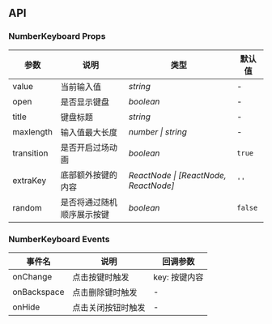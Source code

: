 ## API

### NumberKeyboard Props

| 参数 | 说明 | 类型 | 默认值 |
| --- | --- | --- | --- |
| value | 当前输入值 | _string_ | - |
| open | 是否显示键盘 | _boolean_ | - |
| title | 键盘标题 | _string_ | - |
| maxlength | 输入值最大长度 | _number \| string_ | - |
| transition | 是否开启过场动画 | _boolean_ | `true` |
| extraKey | 底部额外按键的内容 | _ReactNode \| [ReactNode, ReactNode]_ | `''` |
| random | 是否将通过随机顺序展示按键 | _boolean_ | `false` |

### NumberKeyboard Events

| 事件名 | 说明                           | 回调参数      |
| ------ | ------------------------------ | ------------- |
| onChange  | 点击按键时触发                 | key: 按键内容 |
| onBackspace | 点击删除键时触发               | -             |
| onHide  | 点击关闭按钮时触发             | -             |
